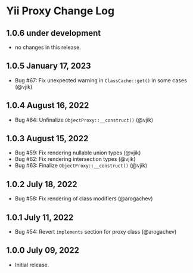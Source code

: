 # Yii Proxy Change Log

## 1.0.6 under development

- no changes in this release.

## 1.0.5 January 17, 2023

- Bug #67: Fix unexpected warning in `ClassCache::get()` in some cases (@vjik)

## 1.0.4 August 16, 2022

- Bug #64: Unfinalize `ObjectProxy::__construct()` (@vjik)

## 1.0.3 August 15, 2022

- Bug #59: Fix rendering nullable union types (@vjik)
- Bug #62: Fix rendering intersection types (@vjik)
- Bug #63: Finalize `ObjectProxy::__construct()` (@vjik)

## 1.0.2 July 18, 2022

- Bug #58: Fix rendering of class modifiers (@arogachev)

## 1.0.1 July 11, 2022

- Bug #54: Revert `implements` section for proxy class (@arogachev)

## 1.0.0 July 09, 2022

- Initial release.
